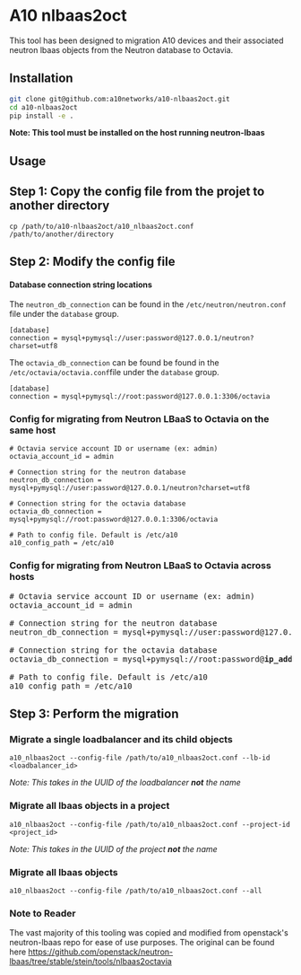 # A10 nlbaas2oct
This tool has been designed to migration A10 devices and their associated neutron lbaas objects from the Neutron database to Octavia.

## Installation

```bash
git clone git@github.com:a10networks/a10-nlbaas2oct.git
cd a10-nlbaas2oct
pip install -e .
```

**Note: This tool must be installed on the host running neutron-lbaas**

## Usage

## Step 1: Copy the config file from the projet to another directory
```
cp /path/to/a10-nlbaas2oct/a10_nlbaas2oct.conf /path/to/another/directory
```

## Step 2: Modify the config file

#### Database connection string locations

The `neutron_db_connection` can be found in the `/etc/neutron/neutron.conf` file under the `database` group.

```
[database]
connection = mysql+pymysql://user:password@127.0.0.1/neutron?charset=utf8
```

The `octavia_db_connection` can be found be found in the `/etc/octavia/octavia.conf`file under the `database` group.

```
[database]
connection = mysql+pymysql://root:password@127.0.0.1:3306/octavia
```

### Config for migrating from Neutron LBaaS to Octavia on the same host

```
# Octavia service account ID or username (ex: admin)
octavia_account_id = admin

# Connection string for the neutron database
neutron_db_connection = mysql+pymysql://user:password@127.0.0.1/neutron?charset=utf8

# Connection string for the octavia database
octavia_db_connection = mysql+pymysql://root:password@127.0.0.1:3306/octavia

# Path to config file. Default is /etc/a10
a10_config_path = /etc/a10
```

### Config for migrating from Neutron LBaaS to Octavia across hosts
<pre>
# Octavia service account ID or username (ex: admin)
octavia_account_id = admin

# Connection string for the neutron database
neutron_db_connection = mysql+pymysql://user:password@127.0.0.1/neutron?charset=utf8

# Connection string for the octavia database
octavia_db_connection = mysql+pymysql://root:password@<b>ip_address_of_remote_host</b>:3306/octavia

# Path to config file. Default is /etc/a10
a10_config_path = /etc/a10
</pre>

## Step 3: Perform the migration

### Migrate a single loadbalancer and its child objects
```
a10_nlbaas2oct --config-file /path/to/a10_nlbaas2oct.conf --lb-id <loadbalancer_id>
```

*Note: This takes in the UUID of the loadbalancer **not** the name*

### Migrate all lbaas objects in a project
```
a10_nlbaas2oct --config-file /path/to/a10_nlbaas2oct.conf --project-id <project_id>
```

*Note: This takes in the UUID of the project **not** the name*

### Migrate all lbaas objects
```
a10_nlbaas2oct --config-file /path/to/a10_nlbaas2oct.conf --all
```

### Note to Reader

The vast majority of this tooling was copied and modified from openstack's neutron-lbaas repo for ease of use purposes. The 
original can be found here https://github.com/openstack/neutron-lbaas/tree/stable/stein/tools/nlbaas2octavia
